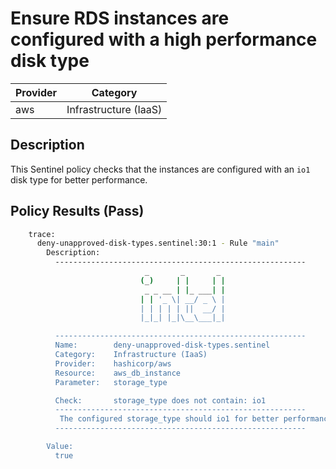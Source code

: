 # Ensure RDS instances are configured with a high performance disk type

| Provider            | Category                 |
|---------------------|--------------------------|
| aws                 | Infrastructure (IaaS)    |

## Description

This Sentinel policy checks that the instances are configured with an `io1` disk type for better performance.

## Policy Results (Pass)

```bash
    trace:
      deny-unapproved-disk-types.sentinel:30:1 - Rule "main"
        Description:
          --------------------------------------------------------
                              _       _       _
                             (_)     | |     | |
                              _ _ __ | |_ ___| |
                             | | '_ \| __/ _ \ |
                             | | | | | ||  __/ |
                             |_|_| |_|\__\___|_|

          --------------------------------------------------------
          Name:        deny-unapproved-disk-types.sentinel
          Category:    Infrastructure (IaaS)
          Provider:    hashicorp/aws
          Resource:    aws_db_instance
          Parameter:   storage_type

          Check:       storage_type does not contain: io1
          --------------------------------------------------------
           The configured storage_type should io1 for better performance
          --------------------------------------------------------

        Value:
          true
```
